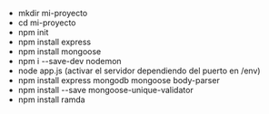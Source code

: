<!-- * Soy Eric Grau, aprendiz de programador Full-Stack Web Developer en el curso CodeSpace en Málaga.

<!--* Entre los diferentes lenguajes de programación, frameworks y tecnologías a usar, he decidido escoger Javascript, React, MongoDB y Node.js -->

<!-- * En este proyecto final debo realizar una página web con diferentes características   -->

<!--TODO - Desarrollo Completo Font-End y Back-End -->

<!--TODO - Implementación de las bases de datos  -->

<!--TODO - Gestión de usuarios completa. Debe incluir registro e inicio de sesión. -->

<!--TODO - CRUD completo sobre, al menos, un modelo de la BBDD con interacción desde el front-end.

<!-- TODO - Implementación de una API REST para llevar a cabo la conexión entre las partes. -->

<!-- TODO - Las partes presentadas no deberán presentar errores de ningún tipo. -->

<!-- TODO - Un diseño y experiencia de usuario coherente, siguiendo la premisa mobile first y valorando la usabilidad de todos los contenidos.

<!-- TODO - <!-- El proyecto deberá estar documentado, incluyendo un archivo README.md  detallado, una licencia, y los correspondientes comentarios dentro del código.


<!--?   Para instalar Node.js y dependencias como express, nodemon y mongoose  -->

- mkdir mi-proyecto
- cd mi-proyecto
- npm init
- npm install express
- npm install mongoose
- npm i --save-dev nodemon
- node app.js (activar el servidor dependiendo del puerto en /env)
- npm install express mongodb mongoose body-parser
- npm install --save mongoose-unique-validator
- npm install ramda
